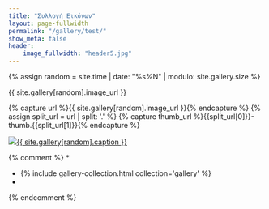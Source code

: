 ```yaml
---
title: "Συλλογή Εικόνων"
layout: page-fullwidth
permalink: "/gallery/test/"
show_meta: false
header:
    image_fullwidth: "header5.jpg"
---
```



{% assign random = site.time | date: "%s%N" | modulo: site.gallery.size %}

{{ site.gallery[random].image_url }}

{% capture url %}{{ site.gallery[random].image_url }}{% endcapture %}
{% assign split_url = url | split: '.' %}
{% capture thumb_url %}{{split_url[0]}}-thumb.{{split_url[1]}}{% endcapture %}

<a href="{{ site.urlimg }}{{ site.gallery[random].image_url }}"><img src="{{ site.urlimg }}{{ thumb_url }}">{{ site.gallery[random].caption }}</a>

{% comment %}
*
* {% include gallery-collection.html collection='gallery' %}
*
{% endcomment %}
